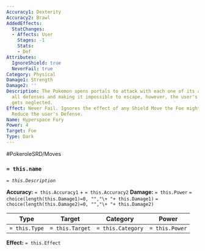 ```yaml
---
Accuracy1: Dexterity
Accuracy2: Brawl
AddedEffects:
  StatChanges:
  - Affects: User
    Stages: -1
    Stats:
    - Def
Attributes:
  IgnoreShield: true
  NeverFail: true
Category: Physical
Damage1: Strength
Damage2: ''
Description: The Pokemon opens portals to attack with each one of its arms, bypassing
  all defenses and making it impossible to escape, however, the user's defense also
  gets neglected.
Effect: Never Fail. Ignores the effect of any Shield Move the Foe might have used.
  Reduce the user's Defense.
Name: Hyperspace Fury
Power: 4
Target: Foe
Type: Dark
---
```


#PokeroleSRD/Moves

### `= this.name` 
*`= this.Description`*

**Accuracy:** `= this.Accuracy1` + `= this.Accuracy2`
**Damage:** `= this.Power` `= choice(length(this.Damage1)=0, "","\+ "+ this.Damage1)` `= choice(length(this.Damage2)=0, "","\+ "+ this.Damage2)`

| Type          | Target          | Category          | Power          |
| ------------- | --------------- | ----------------  | -------------- |
| `= this.Type` | `= this.Target` | `= this.Category` | `= this.Power` | 

**Effect:** `= this.Effect`